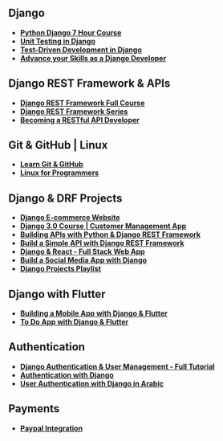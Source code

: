 ## Django

- **[Python Django 7 Hour Course](https://www.youtube.com/watch?v=PtQiiknWUcI)**
- **[Unit Testing in Django](https://www.linkedin.com/learning/unit-testing-in-django?u=76278148)**
- **[Test-Driven Development in Django](https://www.linkedin.com/learning/test-driven-development-in-django?u=76278148)**
- **[Advance your Skills as a Django Developer](https://www.linkedin.com/learning/paths/advance-your-skills-as-a-django-developer?u=76278148)**

## Django REST Framework & APIs

- **[Django REST Framework Full Course](https://www.youtube.com/playlist?list=PLXqhO5lRtxJV6oWcW2vlPHRzRFF6gVvc3)**
- **[Django REST Framework Series](https://www.youtube.com/playlist?list=PLgCYzUzKIBE9Pi8wtx8g55fExDAPXBsbV)**
- **[Becoming a RESTful API Developer](https://www.linkedin.com/learning/paths/become-a-restful-api-developer?u=76278148)**

## Git & GitHub | Linux

- **[Learn Git & GitHub](https://www.youtube.com/playlist?list=PLDoPjvoNmBAw4eOj58MZPakHjaO3frVMF)**
- **[Linux for Programmers](https://www.youtube.com/playlist?list=PLzMcBGfZo4-nUIIMsz040W_X-03QH5c5h)**

## Django & DRF Projects

- **[Django E-commerce Website](https://www.youtube.com/playlist?list=PL-51WBLyFTg0omnamUjL1TCVov7yDTRng)**
- **[Django 3.0 Course | Customer Management App](https://www.youtube.com/playlist?list=PL-51WBLyFTg2vW-_6XBoUpE7vpmoR3ztO)**
- **[Building APIs with Python & Django REST Framework](https://www.youtube.com/watch?v=c0x_AaPjNCY)**
- **[Build a Simple API with Django REST Framework](https://www.youtube.com/watch?v=i5JykvxUk_A)**
- **[Django & React - Full Stack Web App](https://www.youtube.com/playlist?list=PLzMcBGfZo4-kCLWnGmK0jUBmGLaJxvi4j)**
- **[Build a Social Media App with Django](https://www.youtube.com/watch?v=xSUm6iMtREA)**
- **[Django Projects Playlist](https://www.youtube.com/playlist?list=PL-51WBLyFTg38qZ0KHkJj-paDQAAu9HiP)**

## Django with Flutter

- **[Building a Mobile App with Django & Flutter](https://www.youtube.com/watch?v=VnztChBw7Og)**
- **[To Do App with Django & Flutter](https://www.youtube.com/playlist?list=PLCcj7eWENylKcfgrh7SPqbSVjxVytW0r7)**

## Authentication

- **[Django Authentication & User Management - Full Tutorial](https://www.youtube.com/watch?v=WuyKxdLcw3w)**
- **[Authentication with Django](https://www.youtube.com/playlist?list=PL-51WBLyFTg1gPEHotYAhNAPsisChkyTc)**
- **[User Authentication with Django in Arabic](https://www.youtube.com/watch?v=5bnsIop1PqQ&list=PLtGOJcWqvbqcq6ExuyRT0SNw8iKopFpV1&index=3)**

## Payments

- **[Paypal Integration](https://www.youtube.com/watch?v=VACO-EGHeqA&list=WL&index=56)**